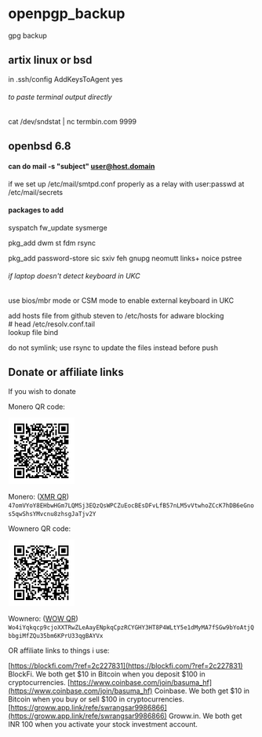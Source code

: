 # openpgp_backup

gpg backup

## artix linux or bsd

in .ssh/config
AddKeysToAgent yes

######  to paste terminal output directly
cat /dev/sndstat | nc termbin.com 9999


## openbsd 6.8

#### can do mail -s "subject" user@host.domain
if we set up /etc/mail/smtpd.conf properly as a relay
with user:passwd at /etc/mail/secrets

#### packages to add

syspatch
fw_update
sysmerge

pkg_add dwm st fdm rsync

pkg_add password-store sic sxiv feh gnupg neomutt links+ noice pstree


###### if laptop doesn't detect keyboard in UKC
use bios/mbr mode or CSM mode to enable external keyboard in UKC


add hosts file from github steven to /etc/hosts for adware blocking  
\# head /etc/resolv.conf.tail  
lookup file bind

do not symlink; use rsync to update the files instead before push

## Donate or affiliate links

If you wish to donate

Monero QR code:

![Monero(xmr) address QR code to donate to](pix/xmr-addr.png "Monero address QR code to donate to")

Monero: ([XMR QR](pix/xmr-addr.png)) `47omVYoY8EHbwHGm7LQMSj3EQzQsWPCZuEocBEsDFvLfB57nLM5vVtwhoZCcK7hDB6eGnos5qwShsYMvcnu8zhsgJaTjv2Y`  


Wownero QR code:

![Wownero(wow) address QR code to donate to](pix/wow-addr.png "Wownero address QR code to donate to")

Wownero: ([WOW QR](pix/wow-addr.png)) `Wo4iYqkqcp9cjoXXTRwZLeAayENpkqCpzRCYGHY3HT8P4WLtY5e1dMyMA7fSGw9bYoAtjQbbgiMfZQu35bm6KPrU33qgBAYVx`


OR affiliate links to things i use:

[https://blockfi.com/?ref=2c227831](https://blockfi.com/?ref=2c227831) BlockFi. We both get $10 in Bitcoin when you deposit $100 in cryptocurrencies.
[https://www.coinbase.com/join/basuma_hf](https://www.coinbase.com/join/basuma_hf) Coinbase. We both get $10 in Bitcoin when you buy or sell $100 in cryptocurrencies.
[https://groww.app.link/refe/swrangsar9986866](https://groww.app.link/refe/swrangsar9986866) Groww.in. We both get INR 100 when you activate your stock investment account.
